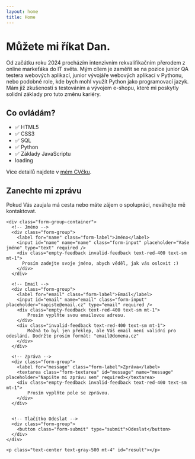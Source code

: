 ```yaml
---
layout: home
title: Home
---
```



# Můžete mi říkat Dan.
Od začátku roku 2024 procházím intenzivním rekvalifikačním přerodem z online markeťáka do IT světa. Mým cílem je zaměřit se na pozice junior QA testera webových aplikací, junior vývojáře webových aplikací v Pythonu, nebo podobné role, kde bych mohl využít Python jako programovací jazyk. Mám již zkušenosti s testováním a vývojem e-shopu, které mi poskytly solidní základy pro tuto změnu kariéry.

## Co ovládám?
- ✅ HTML5
- ✅ CSS3
- ✅ SQL
- ✅ Python
- ✅ Základy JavaScriptu
- <div>loading<span class="dots"></span></div>

Více detailů najdete v [mém CVčku](https://flowcv.com/resume/osrniic0ww).

<section class="contact-section">
  <div class="contact-intro">
    <h2>Zanechte mi zprávu</h2>
    <p class="contact-description">
      Pokud Vás zaujala má cesta nebo máte zájem o spolupráci, neváhejte mě kontaktovat.
    </p>
  </div>

  <!-- Formulář pro odeslání zprávy -->
  <form class="contact-form needs-validation" id="form" action="https://api.web3forms.com/submit" method="POST" novalidate>
    <!-- Skryté hodnoty pro Web3Forms -->
    <input type="hidden" name="access_key" value="9cc9bff3-11a1-41eb-be20-521101ac2e1f" />
    <input type="hidden" name="subject" value="Nová zpráva přes kontaktní formulář" />
    <input type="hidden" name="from_name" value="daniel-hladik.cz" />
    <input type="hidden" name="redirect" value="{{ site.url }}/form-success/" />
    <input type="checkbox" name="botcheck" class="hidden" style="display: none;" />

    <div class="form-group-container">
      <!-- Jméno -->
      <div class="form-group">
        <label for="name" class="form-label">Jméno</label>
        <input id="name" name="name" class="form-input" placeholder="Vaše jméno" type="text" required />
        <div class="empty-feedback invalid-feedback text-red-400 text-sm mt-1">
          Prosím zadejte svoje jméno, abych věděl, jak vás oslovit :)
        </div>
      </div>

      <!-- Email -->
      <div class="form-group">
        <label for="email" class="form-label">Email</label>
        <input id="email" name="email" class="form-input" placeholder="napiste@email.cz" type="email" required />
        <div class="empty-feedback text-red-400 text-sm mt-1">
            Prosím vyplňte svou emailovou adresu.
        </div>
        <div class="invalid-feedback text-red-400 text-sm mt-1">
            Možná to byl jen překlep, ale Váš email není validní pro odeslání. Dodržte prosím formát: "email@domena.cz"
        </div>
      </div>

      <!-- Zpráva -->
      <div class="form-group">
        <label for="message" class="form-label">Zpráva</label>
        <textarea class="form-textarea" id="message" name="message" placeholder="Napište mi zprávu sem" required></textarea>
        <div class="empty-feedback invalid-feedback text-red-400 text-sm mt-1">
            Prosím vyplňte pole se zprávou.
        </div>
      </div>


      <!-- Tlačítko Odeslat -->
      <div class="form-group">
        <button class="form-submit" type="submit">Odeslat</button>
      </div>
    </div>

    <p class="text-center text-gray-500 mt-4" id="result"></p>
  </form>
</section>

<script src="/assets/js/contact-form.js" defer></script>


<!--
<p class="text-center">
<a href="mailto:info@daniel-hladik.cz?subject=Pozor! Tento e-mail obsahuje 100% dobré zprávy&body=Dejte mi vědět, co máte na srdci :)" class="button">Kontaktovat emailem</a>
</p>
-->
<!--
# About

<ul>
    <li><a href="{{ site.baseurl }}/about/page">Page</a></li>
    <li><a href="{{ site.baseurl }}/cv">CV</a></li>
</ul>


Lorem ipsum dolor sit amet, consectetur adipisicing elit, sed do eiusmod tempor incididunt ut labore et dolore magna aliquaa.

This is the home page. It can be used for a short introduction. [Click here](cv) to see the full CV, and [here](assets/files/cv.pdf) to download a print version. The theme also ships with a blog: [click here](posts) to scroll posts from the most recent. Finally, [click here](404) to see a page that can't be found.

By default, the theme only contains these few pages in order to stay lean and flexible. However, it can be easily extended to accommodate more pages, [collections](https://jekyllrb.com/docs/collections/), [categories, and tags](https://jekyllrb.com/docs/posts/#tags-and-categories).

Ut enim ad minim veniam, quis nostrud exercitation ullamco laboris nisi ut aliquip ex ea commodo consequat. Duis aute irure dolor in reprehenderit in voluptate velit esse cillum dolore eu fugiat nulla pariatur. Excepteur sint occaecat cupidatat non proident, sunt in culpa qui officia deserunt mollit anim id est laborum.

Below is a list of blog posts included for illustrative purposes. Make sure to delete or modify them before deploying your website.

{% include archive.html %}
-->
